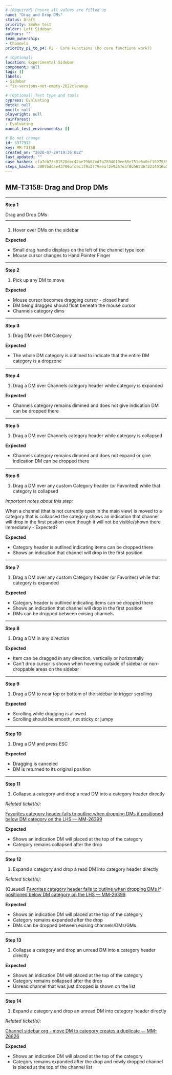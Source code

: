 ```yaml
---
# (Required) Ensure all values are filled up
name: "Drag and Drop DMs"
status: Draft
priority: Smoke test
folder: Left Sidebar
authors: ""
team_ownership: 
- Channels
priority_p1_to_p4: P2 - Core Functions (Do core functions work?)

# (Optional)
location: Experimental Sidebar
component: null
tags: []
labels: 
- Sidebar
- fix-versions-not-empty-2022cleanup

# (Optional) Test type and tools
cypress: Evaluating
detox: null
mmctl: null
playwright: null
rainforest: 
- Evaluating
manual_test_environments: []

# Do not change
id: 6377912
key: MM-T3158
created_on: "2020-07-29T19:36:02Z"
last_updated: ""
case_hashed: cfa7eb73c81520dec42ae79b67ed7a7894010ee66e751e5a0ef1697555738e5ba183fb84f1dfcc3059f1fa0296a29f4a
steps_hashed: 30076d65e43709afc9c1f9a2f79eeaf2e9257e3f0b563d6f2234016b0e712c2a5774eae6903628834157bb2422f1470a
---
```


<!-- (Auto-generated) Based on frontmatter's "key" and "name" -->

## MM-T3158: Drag and Drop DMs

---

**Step 1**

Drag and Drop DMs\
————————————————————————————

1. Hover over DMs on the sidebar

**Expected**

- Small drag handle displays on the left of the channel type icon
- Mouse cursor changes to Hand Pointer Finger

---

**Step 2**

1. Pick up any DM to move

**Expected**

- Mouse cursor becomes dragging cursor - closed hand
- DM being dragged should float beneath the mouse cursor
- Channels category dims

---

**Step 3**

1. Drag DM over DM Category

**Expected**

- The whole DM category is outlined to indicate that the entire DM category is a dropzone

---

**Step 4**

1. Drag a DM over Channels category header while category is expanded

**Expected**

- Channels category remains dimmed and does not give indication DM can be dropped there

---

**Step 5**

1. Drag a DM over Channels category header while category is collapsed

**Expected**

- Channels category remains dimmed and does not expand or give indication DM can be dropped there

---

**Step 6**

1. Drag a DM over any custom Category header (or Favorited) while that category is collapsed

_Important notes about this step:_

When a channel (that is not currently open in the main view) is moved to a category that is collapsed the category shows an indication that channel will drop in the first position even though it will not be visible/shown there immediately - Expected?

**Expected**

- Category header is outlined indicating items can be dropped there
- Shows an indication that channel will drop in the first position

---

**Step 7**

1. Drag a DM over any custom Category header (or Favorites) while that category is expanded

**Expected**

- Category header is outlined indicating items can be dropped there
- Shows an indication that channel will drop in the first position
- DMs can be dropped between exising channels

---

**Step 8**

1. Drag a DM in any direction

**Expected**

- Item can be dragged in any direction, vertically or horizontally
- Can't drop cursor is shown when hovering outside of sidebar or non-droppable areas on the sidebar

---

**Step 9**

1. Drag a DM to near top or bottom of the sidebar to trigger scrolling

**Expected**

- Scrolling while dragging is allowed
- Scrolling should be smooth, not sticky or jumpy

---

**Step 10**

1. Drag a DM and press ESC

**Expected**

- Dragging is canceled
- DM is returned to its original position

---

**Step 11**

1. Collapse a category and drop a read DM into a category header directly

_Related ticket(s):_

[Favorites category header fails to outline when dropping DMs if positioned below DM category on the LHS — MM-26399](https://mattermost.atlassian.net/browse/MM-26399)

**Expected**

- Shows an indication DM will placed at the top of the category
- Category remains collapsed after the drop

---

**Step 12**

1. Expand a category and drop a read DM into category header directly

_Related ticket(s):_

(Queued) [Favorites category header fails to outline when dropping DMs if positioned below DM category on the LHS — MM-26399](https://mattermost.atlassian.net/browse/MM-26399)

**Expected**

- Shows an indication DM will placed at the top of the category
- Category remains expanded after the drop
- DMs can be dropped between exising channels/DMs/GMs

---

**Step 13**

1. Collapse a category and drop an unread DM into a category header directly

**Expected**

- Shows an indication DM will placed at the top of the category
- Category remains collapsed after the drop
- Unread channel that was just dropped is shown on the list

---

**Step 14**

1. Expand a category and drop an unread DM into category header directly

_Related ticket(s):_

[Channel sidebar org - move DM to category creates a duplicate — MM-26826](https://mattermost.atlassian.net/browse/MM-26826)

**Expected**

- Shows an indication DM will placed at the top of the category
- Category remains expanded after the drop and newly dropped channel is placed at the top of the channel list
